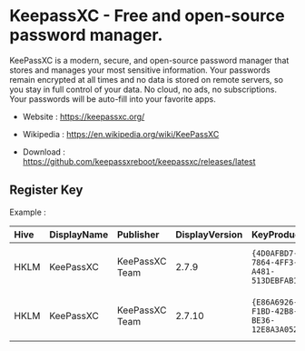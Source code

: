 # KeepassXC - Free and open-source password manager.

KeePassXC is a modern, secure, and open-source password manager that
stores and manages your most sensitive information. Your passwords
remain encrypted at all times and no data is stored on remote servers,
so you stay in full control of your data. No cloud, no ads, no
subscriptions. Your passwords will be auto-fill into your favorite apps.

* Website : https://keepassxc.org/
* Wikipedia : https://en.wikipedia.org/wiki/KeePassXC

* Download : https://github.com/keepassxreboot/keepassxc/releases/latest


## Register Key

Example :

 | Hive | DisplayName | Publisher | DisplayVersion | KeyProduct | UninstallExe |
 |:---- |:----------- |:--------- |:-------------- |:---------- |:------------ |
 | HKLM | KeePassXC | KeePassXC Team | 2.7.9 | `{4D0AFBD7-7864-4FF3-A481-513DEBFAB175}` | `MsiExec.exe /X{4D0AFBD7-7864-4FF3-A481-513DEBFAB175}` |
 | HKLM | KeePassXC | KeePassXC Team | 2.7.10 | `{E86A6926-F1BD-42B8-BE36-12E8A3A052AC}` | `MsiExec.exe /X{E86A6926-F1BD-42B8-BE36-12E8A3A052AC}` |
